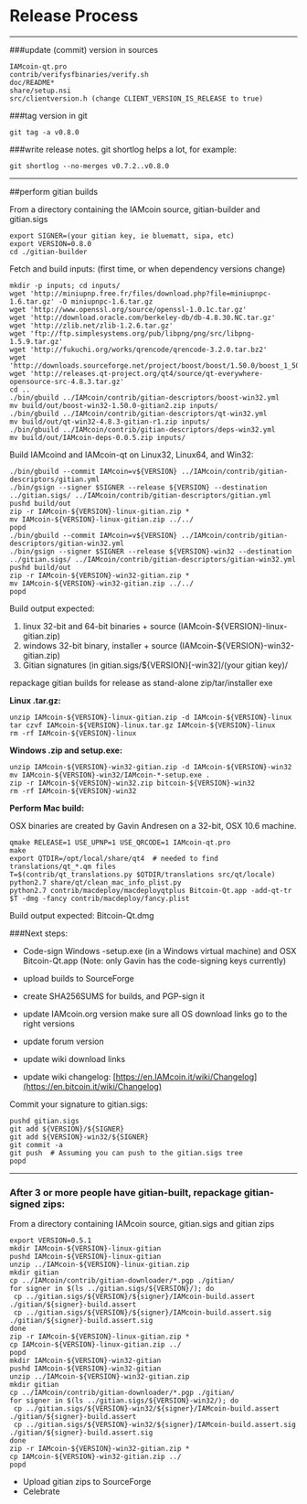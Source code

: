 Release Process
====================

* * *

###update (commit) version in sources


	IAMcoin-qt.pro
	contrib/verifysfbinaries/verify.sh
	doc/README*
	share/setup.nsi
	src/clientversion.h (change CLIENT_VERSION_IS_RELEASE to true)

###tag version in git

	git tag -a v0.8.0

###write release notes. git shortlog helps a lot, for example:

	git shortlog --no-merges v0.7.2..v0.8.0

* * *

##perform gitian builds

 From a directory containing the IAMcoin source, gitian-builder and gitian.sigs
  
	export SIGNER=(your gitian key, ie bluematt, sipa, etc)
	export VERSION=0.8.0
	cd ./gitian-builder

 Fetch and build inputs: (first time, or when dependency versions change)

	mkdir -p inputs; cd inputs/
	wget 'http://miniupnp.free.fr/files/download.php?file=miniupnpc-1.6.tar.gz' -O miniupnpc-1.6.tar.gz
	wget 'http://www.openssl.org/source/openssl-1.0.1c.tar.gz'
	wget 'http://download.oracle.com/berkeley-db/db-4.8.30.NC.tar.gz'
	wget 'http://zlib.net/zlib-1.2.6.tar.gz'
	wget 'ftp://ftp.simplesystems.org/pub/libpng/png/src/libpng-1.5.9.tar.gz'
	wget 'http://fukuchi.org/works/qrencode/qrencode-3.2.0.tar.bz2'
	wget 'http://downloads.sourceforge.net/project/boost/boost/1.50.0/boost_1_50_0.tar.bz2'
	wget 'http://releases.qt-project.org/qt4/source/qt-everywhere-opensource-src-4.8.3.tar.gz'
	cd ..
	./bin/gbuild ../IAMcoin/contrib/gitian-descriptors/boost-win32.yml
	mv build/out/boost-win32-1.50.0-gitian2.zip inputs/
	./bin/gbuild ../IAMcoin/contrib/gitian-descriptors/qt-win32.yml
	mv build/out/qt-win32-4.8.3-gitian-r1.zip inputs/
	./bin/gbuild ../IAMcoin/contrib/gitian-descriptors/deps-win32.yml
	mv build/out/IAMcoin-deps-0.0.5.zip inputs/

 Build IAMcoind and IAMcoin-qt on Linux32, Linux64, and Win32:
  
	./bin/gbuild --commit IAMcoin=v${VERSION} ../IAMcoin/contrib/gitian-descriptors/gitian.yml
	./bin/gsign --signer $SIGNER --release ${VERSION} --destination ../gitian.sigs/ ../IAMcoin/contrib/gitian-descriptors/gitian.yml
	pushd build/out
	zip -r IAMcoin-${VERSION}-linux-gitian.zip *
	mv IAMcoin-${VERSION}-linux-gitian.zip ../../
	popd
	./bin/gbuild --commit IAMcoin=v${VERSION} ../IAMcoin/contrib/gitian-descriptors/gitian-win32.yml
	./bin/gsign --signer $SIGNER --release ${VERSION}-win32 --destination ../gitian.sigs/ ../IAMcoin/contrib/gitian-descriptors/gitian-win32.yml
	pushd build/out
	zip -r IAMcoin-${VERSION}-win32-gitian.zip *
	mv IAMcoin-${VERSION}-win32-gitian.zip ../../
	popd

  Build output expected:

  1. linux 32-bit and 64-bit binaries + source (IAMcoin-${VERSION}-linux-gitian.zip)
  2. windows 32-bit binary, installer + source (IAMcoin-${VERSION}-win32-gitian.zip)
  3. Gitian signatures (in gitian.sigs/${VERSION}[-win32]/(your gitian key)/

repackage gitian builds for release as stand-alone zip/tar/installer exe

**Linux .tar.gz:**

	unzip IAMcoin-${VERSION}-linux-gitian.zip -d IAMcoin-${VERSION}-linux
	tar czvf IAMcoin-${VERSION}-linux.tar.gz IAMcoin-${VERSION}-linux
	rm -rf IAMcoin-${VERSION}-linux

**Windows .zip and setup.exe:**

	unzip IAMcoin-${VERSION}-win32-gitian.zip -d IAMcoin-${VERSION}-win32
	mv IAMcoin-${VERSION}-win32/IAMcoin-*-setup.exe .
	zip -r IAMcoin-${VERSION}-win32.zip bitcoin-${VERSION}-win32
	rm -rf IAMcoin-${VERSION}-win32

**Perform Mac build:**

  OSX binaries are created by Gavin Andresen on a 32-bit, OSX 10.6 machine.

	qmake RELEASE=1 USE_UPNP=1 USE_QRCODE=1 IAMcoin-qt.pro
	make
	export QTDIR=/opt/local/share/qt4  # needed to find translations/qt_*.qm files
	T=$(contrib/qt_translations.py $QTDIR/translations src/qt/locale)
	python2.7 share/qt/clean_mac_info_plist.py
	python2.7 contrib/macdeploy/macdeployqtplus Bitcoin-Qt.app -add-qt-tr $T -dmg -fancy contrib/macdeploy/fancy.plist

 Build output expected: Bitcoin-Qt.dmg

###Next steps:

* Code-sign Windows -setup.exe (in a Windows virtual machine) and
  OSX Bitcoin-Qt.app (Note: only Gavin has the code-signing keys currently)

* upload builds to SourceForge

* create SHA256SUMS for builds, and PGP-sign it

* update IAMcoin.org version
  make sure all OS download links go to the right versions

* update forum version

* update wiki download links

* update wiki changelog: [https://en.IAMcoin.it/wiki/Changelog](https://en.bitcoin.it/wiki/Changelog)

Commit your signature to gitian.sigs:

	pushd gitian.sigs
	git add ${VERSION}/${SIGNER}
	git add ${VERSION}-win32/${SIGNER}
	git commit -a
	git push  # Assuming you can push to the gitian.sigs tree
	popd

-------------------------------------------------------------------------

### After 3 or more people have gitian-built, repackage gitian-signed zips:

From a directory containing IAMcoin source, gitian.sigs and gitian zips

	export VERSION=0.5.1
	mkdir IAMcoin-${VERSION}-linux-gitian
	pushd IAMcoin-${VERSION}-linux-gitian
	unzip ../IAMcoin-${VERSION}-linux-gitian.zip
	mkdir gitian
	cp ../IAMcoin/contrib/gitian-downloader/*.pgp ./gitian/
	for signer in $(ls ../gitian.sigs/${VERSION}/); do
	 cp ../gitian.sigs/${VERSION}/${signer}/IAMcoin-build.assert ./gitian/${signer}-build.assert
	 cp ../gitian.sigs/${VERSION}/${signer}/IAMcoin-build.assert.sig ./gitian/${signer}-build.assert.sig
	done
	zip -r IAMcoin-${VERSION}-linux-gitian.zip *
	cp IAMcoin-${VERSION}-linux-gitian.zip ../
	popd
	mkdir IAMcoin-${VERSION}-win32-gitian
	pushd IAMcoin-${VERSION}-win32-gitian
	unzip ../IAMcoin-${VERSION}-win32-gitian.zip
	mkdir gitian
	cp ../IAMcoin/contrib/gitian-downloader/*.pgp ./gitian/
	for signer in $(ls ../gitian.sigs/${VERSION}-win32/); do
	 cp ../gitian.sigs/${VERSION}-win32/${signer}/IAMcoin-build.assert ./gitian/${signer}-build.assert
	 cp ../gitian.sigs/${VERSION}-win32/${signer}/IAMcoin-build.assert.sig ./gitian/${signer}-build.assert.sig
	done
	zip -r IAMcoin-${VERSION}-win32-gitian.zip *
	cp IAMcoin-${VERSION}-win32-gitian.zip ../
	popd

- Upload gitian zips to SourceForge
- Celebrate 
